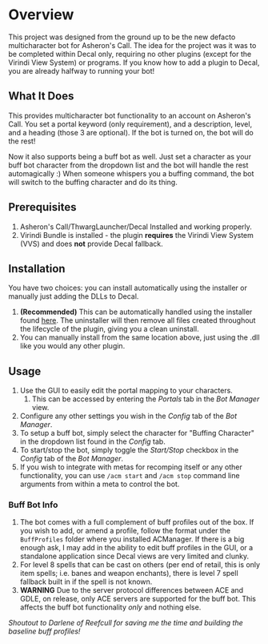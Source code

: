 # Overview

This project was designed from the ground up to be the new defacto multicharacter bot for Asheron's Call. The idea for the project was it was to be completed within Decal only, requiring no other plugins (except for the Virindi View System) or programs. If you know how to add a plugin to Decal, you are already halfway to running your bot!

## What It Does
This provides multicharacter bot functionality to an account on Asheron's Call. You set a portal keyword (only requirement), and a description, level, and a heading (those 3 are optional). If the bot is turned on, the bot will do the rest!

Now it also supports being a buff bot as well. Just set a character as your buff bot character from the dropdown list and the bot will handle the rest automagically :) When someone whispers you a buffing command, the bot will switch to the buffing character and do its thing.

## Prerequisites

1. Asheron's Call/ThwargLauncher/Decal Installed and working properly.
2. Virindi Bundle is installed - the plugin **requires** the Virindi View System (VVS) and does **not** provide Decal fallback.

## Installation

You have two choices: you can install automatically using the installer or manually just adding the DLLs to Decal.

1. **(Recommended)** This can be automatically handled using the installer found [here](https://github.com/patri0t86/ACManager/releases). The uninstaller will then remove all files created throughout the lifecycle of the plugin, giving you a clean uninstall.
2. You can manually install from the same location above, just using the .dll like you would any other plugin.

## Usage

1. Use the GUI to easily edit the portal mapping to your characters.
   1. This can be accessed by entering the *Portals* tab in the *Bot Manager* view.
2. Configure any other settings you wish in the *Config* tab of the *Bot Manager*.
3. To setup a buff bot, simply select the character for "Buffing Character" in the dropdown list found in the *Config* tab.
4. To start/stop the bot, simply toggle the *Start/Stop* checkbox in the *Config* tab of the *Bot Manager*.
5. If you wish to integrate with metas for recomping itself or any other functionality, you can use `/acm start` and `/acm stop` command line arguments from within a meta to control the bot.

### Buff Bot Info

1. The bot comes with a full complement of buff profiles out of the box. If you wish to add, or amend a profile, follow the format under the `BuffProfiles` folder where you installed ACManager. If there is a big enough ask, I may add in the ability to edit buff profiles in the GUI, or a standalone application since Decal views are very limited and clunky.
2. For level 8 spells that can be cast on others (per end of retail, this is only item spells; i.e. banes and weapon enchants), there is level 7 spell fallback built in if the spell is not known.
3. **WARNING** Due to the server protocol differences between ACE and GDLE, on release, only ACE servers are supported for the buff bot. This affects the buff bot functionality *only* and nothing else.

*Shoutout to Darlene of Reefcull for saving me the time and building the baseline buff profiles!*
